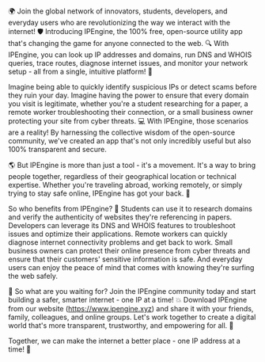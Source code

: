 🌍 Join the global network of innovators, students, developers, and everyday users who are revolutionizing the way we interact with the internet! 🛡️ Introducing IPEngine, the 100% free, open-source utility app that's changing the game for anyone connected to the web. 🔍 With IPEngine, you can look up IP addresses and domains, run DNS and WHOIS queries, trace routes, diagnose internet issues, and monitor your network setup - all from a single, intuitive platform! 📡

Imagine being able to quickly identify suspicious IPs or detect scams before they ruin your day. Imagine having the power to ensure that every domain you visit is legitimate, whether you're a student researching for a paper, a remote worker troubleshooting their connection, or a small business owner protecting your site from cyber threats. 💻 With IPEngine, those scenarios are a reality! By harnessing the collective wisdom of the open-source community, we've created an app that's not only incredibly useful but also 100% transparent and secure.

🌎 But IPEngine is more than just a tool - it's a movement. It's a way to bring people together, regardless of their geographical location or technical expertise. Whether you're traveling abroad, working remotely, or simply trying to stay safe online, IPEngine has got your back. 💪

So who benefits from IPEngine? 🤔 Students can use it to research domains and verify the authenticity of websites they're referencing in papers. Developers can leverage its DNS and WHOIS features to troubleshoot issues and optimize their applications. Remote workers can quickly diagnose internet connectivity problems and get back to work. Small business owners can protect their online presence from cyber threats and ensure that their customers' sensitive information is safe. And everyday users can enjoy the peace of mind that comes with knowing they're surfing the web safely.

🚀 So what are you waiting for? Join the IPEngine community today and start building a safer, smarter internet - one IP at a time! 💥 Download IPEngine from our website (https://www.ipengine.xyz) and share it with your friends, family, colleagues, and online groups. Let's work together to create a digital world that's more transparent, trustworthy, and empowering for all. 🌟

Together, we can make the internet a better place - one IP address at a time! 💪